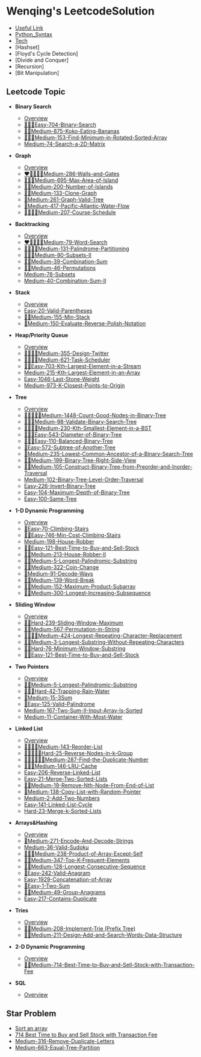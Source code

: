 # Wenqing's LeetcodeSolution
  - [Useful Link](useful-link.md)
  - [Python_Syntax](python_syntax.md)
  - [Tech](tech.md)
  - [Hashset]
  - [Floyd's Cycle Detection]
  - [Divide and Conquer]
  - [Recursion]
  - [Bit Manipulation]

## Leetcode Topic

- **Binary Search**
  - [Overview](Binary-Search/Binary-Search.md)
  - [🌟🌟🌟Easy-704-Binary-Search](Binary-Search/Easy-704-Binary-Search.md)
  - [🧠🌟Medium-875-Koko-Eating-Bananas](Binary-Search/Medium-875-Koko-Eating-Bananas.md)
  - [🧠🧠🌟Medium-153-Find-Minimum-in-Rotated-Sorted-Array](Binary-Search/Medium-153-Find-Minimum-in-Rotated-Sorted-Array.md)
  - [Medium-74-Search-a-2D-Matrix](Binary-Search/Medium-74-Search-a-2D-Matrix.md)


- **Graph**
  - [Overview](Graph/Graph.md)
  - [❤️🧠🌟🌟🌟Medium-286-Walls-and-Gates](Graph/Medium-286-Walls-and-Gates.md)
  - [🌟🌟🌟Medium-695-Max-Area-of-Island](Graph/Medium-695-Max-Area-of-Island.md)
  - [🌟🌟Medium-200-Number-of-Islands](Graph/Medium-200-Number-of-Islands.md)
  - [🧠🌟Medium-133-Clone-Graph](Graph/Medium-133-Clone-Graph.md)
  - [🧠Medium-261-Graph-Valid-Tree](Graph/Medium-261-Graph-Valid-Tree.md)
  - [🌟Medium-417-Pacific-Atlantic-Water-Flow](Graph/Medium-417-Pacific-Atlantic-Water-Flow.md)
  - [🧠🧠🌟🌟Medium-207-Course-Schedule](Graph/Medium-207-Course-Schedule.md)

- **Backtracking**
  - [Overview](Backtracking/backtracking.md)
  - [❤️🧠🌟🌟🌟Medium-79-Word-Search](Backtracking/Medium-79-Word-Search.md)
  - [🧠🧠🧠🌟Medium-131-Palindrome-Partitioning](Backtracking/Medium-131-Palindrome-Partitioning.md)
  - [🌟🌟🌟Medium-90-Subsets-II](Backtracking/Medium-90-Subsets-II.md)
  - [🌟🌟Medium-39-Combination-Sum](Backtracking/Medium-39-Combination-Sum.md)
  - [🧠🧠Medium-46-Permutations](Backtracking/Medium-46-Permutations.md)
  - [Medium-78-Subsets](Backtracking/Medium-78-Subsets.md)
  - [Medium-40-Combination-Sum-II](Backtracking/Medium-40-Combination-Sum-II.md)


- **Stack**
  - [Overview](Stack/stack.md)
  - [Easy-20-Valid-Parentheses](Stack/Easy-20-Valid-Parentheses.md)
  - [🧠🌟Medium-155-Min-Stack](Stack/Medium-155-Min-Stack.md)
  - [🧠Medium-150-Evaluate-Reverse-Polish-Notation](Stack/Medium-150-Evaluate-Reverse-Polish-Notation.md)


- **Heap/Priority Queue**
  - [Overview](Heap-Priority-Queue/Heap.md)
  - [🧠🌟🌟🌟Medium-355-Design-Twitter](Heap-Priority-Queue/Medium-355-Design-Twitter.md)
  - [🧠🧠🌟🌟Medium-621-Task-Scheduler](Heap-Priority-Queue/Medium-621-Task-Scheduler.md)
  - [🌟🌟Easy-703-Kth-Largest-Element-in-a-Stream](Heap-Priority-Queue/Easy-703-Kth-Largest-Element-in-a-Stream.md)
  - [Medium-215-Kth-Largest-Element-in-an-Array](Heap-Priority-Queue/Medium-215-Kth-Largest-Element-in-an-Array.md)
  - [Easy-1046-Last-Stone-Weight](Heap-Priority-Queue/Easy-1046-Last-Stone-Weight.md)
  - [Medium-973-K-Closest-Points-to-Origin](Heap-Priority-Queue/Medium-973-K-Closest-Points-to-Origin.md) 

- **Tree**
  - [Overview](Tree/Tree.md)
  - [🧠🧠🌟🌟🌟Medium-1448-Count-Good-Nodes-in-Binary-Tree](Tree/Medium-1448-Count-Good-Nodes-in-Binary-Tree.md)
  - [🧠🌟🌟Medium-98-Validate-Binary-Search-Tree](Tree/Medium-98-Validate-Binary-Search-Tree.md)
  - [🧠🧠🧠🌟Medium-230-Kth-Smallest-Element-in-a-BST](Tree/Medium-230-Kth-Smallest-Element-in-a-BST.md)
  - [🧠🌟🌟Easy-543-Diameter-of-Binary-Tree](Tree/Easy-543-Diameter-of-Binary-Tree.md)
  - [🧠🌟🌟Easy-110-Balanced-Binary-Tree](Tree/Easy-110-Balanced-Binary-Tree.md)
  - [🌟Easy-572-Subtree-of-Another-Tree](Tree/Easy-572-Subtree-of-Another-Tree.md)
  - [🧠Medium-235-Lowest-Common-Ancestor-of-a-Binary-Search-Tree](Tree/Medium-235-Lowest-Common-Ancestor-of-a-Binary-Search-Tree.md)
  - [🌟🌟Medium-199-Binary-Tree-Right-Side-View](Tree/Medium-199-Binary-Tree-Right-Side-View.md)
  - [🧠🧠Medium-105-Construct-Binary-Tree-from-Preorder-and-Inorder-Traversal](Tree/Medium-105-Construct-Binary-Tree-from-Preorder-and-Inorder-Traversal.md)
  - [Medium-102-Binary-Tree-Level-Order-Traversal](Tree/Medium-102-Binary-Tree-Level-Order-Traversal.md)
  - [Easy-226-Invert-Binary-Tree](Tree/Easy-226-Invert-Binary-Tree.md)
  - [Easy-104-Maximum-Depth-of-Binary-Tree](Tree/Easy-104-Maximum-Depth-of-Binary-Tree.md)
  - [Easy-100-Same-Tree](Tree/Easy-100-Same-Tree.md)
    
- **1-D Dynamic Programming**
  - [Overview](1-D-Dynamic-Programming/1-D-Dynamic-Programming.md)
  - [🌟Easy-70-Climbing-Stairs](1-D-Dynamic-Programming/Easy-70-Climbing-Stairs.md)
  - [🧠🌟Easy-746-Min-Cost-Climbing-Stairs](1-D-Dynamic-Programming/Easy-746-Min-Cost-Climbing-Stairs.md)
  - [Medium-198-House-Robber](1-D-Dynamic-Programming/Medium-198-House-Robber.md)
  - [🧠🌟Easy-121-Best-Time-to-Buy-and-Sell-Stock](1-D-Dynamic-Programming/Easy-121-Best-Time-to-Buy-and-Sell-Stock.md)
  - [🧠🌟Medium-213-House-Robber-II](1-D-Dynamic-Programming/Medium-213-House-Robber-II.md)
  - [🧠🧠Medium-5-Longest-Palindromic-Substring](1-D-Dynamic-Programming/Medium-5-Longest-Palindromic-Substring.md)
  - [🧠🌟Medium-322-Coin-Change](1-D-Dynamic-Programming/Medium-322-Coin-Change.md)
  - [🌟Medium-91-Decode-Ways](1-D-Dynamic-Programming/Medium-91-Decode-Ways.md)
  - [🧠🌟Medium-139-Word-Break](1-D-Dynamic-Programming/Medium-139-Word-Break.md)
  - [🧠🌟Medium-152-Maximum-Product-Subarray](1-D-Dynamic-Programming/Medium-152-Maximum-Product-Subarray.md)
  - [🧠🌟Medium-300-Longest-Increasing-Subsequence](1-D-Dynamic-Programming/Medium-300-Longest-Increasing-Subsequence.md)
 

- **Sliding Window**
  - [Overview](Sliding-Window/Sliding-Window.md)
  - [🌟🧠Hard-239-Sliding-Window-Maximum](Sliding-Window/Hard-239-Sliding-Window-Maximum.md)
  - [🌟🧠Medium-567-Permutation-in-String](Sliding-Window/Medium-567-Permutation-in-String.md)
  - [🌟🌟🧠🧠Medium-424-Longest-Repeating-Character-Replacement](Sliding-Window/Medium-424-Longest-Repeating-Character-Replacement.md)
  - [🌟🌟Medium-3-Longest-Substring-Without-Repeating-Characters](Sliding-Window/Medium-3-Longest-Substring-Without-Repeating-Characters.md)
  - [🌟🧠Hard-76-Minimum-Window-Substring](Sliding-Window/Hard-76-Minimum-Window-Substring.md)
  - [🌟🧠Easy-121-Best-Time-to-Buy-and-Sell-Stock](Sliding-Window/Easy-121-Best-Time-to-Buy-and-Sell-Stock.md)

- **Two Pointers**
  - [Overview](Two-Pointers.md)
  - [🧠🧠Medium-5-Longest-Palindromic-Substring](Two-Pointers/Medium-5-Longest-Palindromic-Substring.md)
  - [🌟🧠🧠Hard-42-Trapping-Rain-Water](Two-Pointers/42-Trapping-Rain-Water.md)
  - [🌟Medium-15-3Sum](Two-Pointers/15-3Sum.md)
  - [🌟Easy-125-Valid-Palindrome](Two-Pointers/125-Valid-Palindrome.md)
  - [Medium-167-Two-Sum-II-Input-Array-Is-Sorted](Two-Pointers/167-Two-Sum-II-Input-Array-Is-Sorted.md)
  - [Medium-11-Container-With-Most-Water](Two-Pointers/11-Container-With-Most-Water.md)
 
- **Linked List**
  - [Overview](Linked-List/Linked-List.md)
  - [🧠🧠🌟🌟Medium-143-Reorder-List](Linked-List/Medium-143-Reorder-List.md)
  - [🧠🧠🧠🌟🌟Hard-25-Reverse-Nodes-in-k-Group](Linked-List/Hard-25-Reverse-Nodes-in-k-Group.md)
  - [🧠🧠🧠🌟🌟🌟Medium-287-Find-the-Duplicate-Number](Linked-List/Medium-287-Find-the-Duplicate-Number.md)
  - [🌟🌟🌟Medium-146-LRU-Cache](Linked-List/Medium-146-LRU-Cache.md)
  - [Easy-206-Reverse-Linked-List](Linked-List/Easy-206-Reverse-Linked-List.md)
  - [Easy-21-Merge-Two-Sorted-Lists](Linked-List/Easy-21-Merge-Two-Sorted-Lists.md)
  - [🧠🧠Medium-19-Remove-Nth-Node-From-End-of-List](Linked-List/Medium-19-Remove-Nth-Node-From-End-of-List.md)
  - [🧠Medium-138-Copy-List-with-Random-Pointer](Linked-List/Medium-138-Copy-List-with-Random-Pointer.md)
  - [Medium-2-Add-Two-Numbers](Linked-List/Medium-2-Add-Two-Numbers.md)
  - [Easy-141-Linked-List-Cycle](Linked-List/Easy-141-Linked-List-Cycle.md)
  - [Hard-23-Merge-k-Sorted-Lists](Linked-List/Hard-23-Merge-k-Sorted-Lists.md)

- **Arrays&Hashing**
  - [Overview](Arrays&Hashing.md)
  - [🧠Medium-271-Encode-And-Decode-Strings](Arrays&Hashing/271_Encode_And_Decode_Strings.md)
  - [Medium-36-Valid-Sudoku](Arrays&Hashing/36_Valid_Sudoku.md)
  - [🌟🌟🧠Medium-238-Product-of-Array-Except-Self](Arrays&Hashing/238_Product_of_Array_Except_Self.md)
  - [🌟🌟Medium-347-Top-K-Frequent-Elements](Arrays&Hashing/347_Top_K_Frequent_Elements.md)
  - [🌟🧠Medium-128-Longest-Consecutive-Sequence](Arrays&Hashing/128_Longest_Consecutive_Sequence.md)
  - [🌟Easy-242-Valid-Anagram](Arrays&Hashing/242_Valid_Anagram.md)
  - [Easy-1929-Concatenation-of-Array](Arrays&Hashing/1929_Concatenation_of_Array.md)
  - [🌟Easy-1-Two-Sum](Arrays&Hashing/1_Two_Sum.md)
  - [🌟🌟Medium-49-Group-Anagrams](Arrays&Hashing/49_Group_Anagrams.md)
  - [Easy-217-Contains-Duplicate](Arrays&Hashing/217_Contains_Duplicate.md) 

- **Tries**
  - [Overview](Tries/Tries.md)
  - [🌟🌟Medium-208-Implement-Trie (Prefix Tree)](Tries/Medium-208-Implement-Trie-Prefix-Tree.md)
  - [🌟🌟Medium-211-Design-Add-and-Search-Words-Data-Structure](Tries/Medium-211-Design-Add-and-Search-Words-Data-Structure.md)
    

- **2-D Dynamic Programming**
  - [Overview](2-D-Dynamic-Programming/2-D-Dynamic-Programming.md)
  - [🧠🌟Medium-714-Best-Time-to-Buy-and-Sell-Stock-with-Transaction-Fee](2-D-Dynamic-Programming/Medium-714-Best-Time-to-Buy-and-Sell-Stock-with-Transaction-Fee.md)
- **SQL**
  - [Overview](SQL/sql.md)


## Star Problem
 - [Sort an array](Star-Problem/Sort_an_array.md)
 - [714 Best Time to Buy and Sell Stock with Transaction Fee](Star-Problem/714-Best-Time-to-Buy-and-Sell-Stock-with-Transaction-Fee.md)
 - [Medium-316-Remove-Duplicate-Letters](Star-Problem/Medium-316-Remove-Duplicate-Letters.md)
 - [Medium-663-Equal-Tree-Partition](Star-Problem/Medium-663-Equal-Tree-Partition.md)

